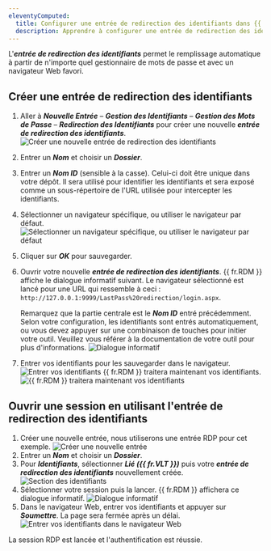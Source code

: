 ```yaml
---
eleventyComputed:
  title: Configurer une entrée de redirection des identifiants dans {{ fr.RDM }}
  description: Apprendre à configurer une entrée de redirection des identifiants dans {{ fr.RDM }}
---
```

L'***entrée de redirection des identifiants*** permet le remplissage automatique à partir de n'importe quel gestionnaire de mots de passe et avec un navigateur Web favori.

## Créer une entrée de redirection des identifiants
1. Aller à ***Nouvelle Entrée*** – ***Gestion des Identifiants*** – ***Gestion des Mots de Passe*** – ***Redirection des Identifiants*** pour créer une nouvelle ***entrée de redirection des identifiants***.
![Créer une nouvelle entrée de redirection des identifiants](https://cdnweb.devolutions.net/docs/docs_en_kb_KB6040.png)
1. Entrer un ***Nom*** et choisir un ***Dossier***.
1. Entrer un ***Nom ID*** (sensible à la casse). Celui-ci doit être unique dans votre dépôt. Il sera utilisé pour identifier les identifiants et sera exposé comme un sous-répertoire de l'URL utilisée pour intercepter les identifiants.
1. Sélectionner un navigateur spécifique, ou utiliser le navigateur par défaut.
![Sélectionner un navigateur spécifique, ou utiliser le navigateur par défaut](https://cdnweb.devolutions.net/docs/docs_en_kb_KB6072.png)
1. Cliquer sur ***OK*** pour sauvegarder.
1. Ouvrir votre nouvelle ***entrée de redirection des identifiants***. {{ fr.RDM }} affiche le dialogue informatif suivant.
   Le navigateur sélectionné est lancé pour une URL qui ressemble à ceci : `http://127.0.0.1:9999/LastPass%20redirection/login.aspx`.

   Remarquez que la partie centrale est le ***Nom ID*** entré précédemment. Selon votre configuration, les identifiants sont entrés automatiquement, ou vous devez appuyer sur une combinaison de touches pour initier votre outil. Veuillez vous référer à la documentation de votre outil pour plus d'informations.
![Dialogue informatif](https://cdnweb.devolutions.net/docs/docs_en_kb_KB6073.png)
1. Entrer vos identifiants pour les sauvegarder dans le navigateur.
![Entrer vos identifiants](https://cdnweb.devolutions.net/docs/docs_en_kb_KB6075.png)
{{ fr.RDM }} traitera maintenant vos identifiants.
![{{ fr.RDM }} traitera maintenant vos identifiants](https://cdnweb.devolutions.net/docs/docs_en_kb_KB6074.png)

## Ouvrir une session en utilisant l'entrée de redirection des identifiants
1. Créer une nouvelle entrée, nous utiliserons une entrée RDP pour cet exemple.
![Créer une nouvelle entrée](https://cdnweb.devolutions.net/docs/docs_en_kb_KB6078.png)
1. Entrer un ***Nom*** et choisir un ***Dossier***.
1. Pour ***Identifiants***, sélectionner ***Lié ({{ fr.VLT }})*** puis votre ***entrée de redirection des identifiants*** nouvellement créée.
![Section des identifiants](https://cdnweb.devolutions.net/docs/docs_en_kb_KB6077.png)
1. Sélectionner votre session puis la lancer. {{ fr.RDM }} affichera ce dialogue informatif.
![Dialogue informatif](https://cdnweb.devolutions.net/docs/docs_en_kb_KB6079.png)
1. Dans le navigateur Web, entrer vos identifiants et appuyer sur ***Soumettre***. La page sera fermée après un délai.
![Entrer vos identifiants dans le navigateur Web](https://cdnweb.devolutions.net/docs/docs_en_kb_KB6080.png)

La session RDP est lancée et l'authentification est réussie.
